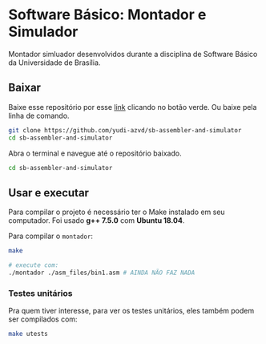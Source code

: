# Software Básico: Montador e Simulador
Montador simluador desenvolvidos durante a disciplina de 
Software Básico da Universidade de Brasília.

## Baixar
Baixe esse repositório por esse [link](https://github.com/yudi-azvd/sb-assembler-and-simulator) clicando no botão verde. Ou baixe pela linha de 
comando.

```sh
git clone https://github.com/yudi-azvd/sb-assembler-and-simulator
cd sb-assembler-and-simulator
```

Abra o terminal e navegue até o repositório baixado.

```sh
cd sb-assembler-and-simulator
```

## Usar e executar
Para compilar o projeto é necessário ter o Make instalado em seu computador.
Foi usado **g++ 7.5.0** com **Ubuntu 18.04**.

Para compilar o `montador`:
<!-- e o `simulador`: -->

```sh
make

# execute com:
./montador ./asm_files/bin1.asm # AINDA NÃO FAZ NADA
```
<!-- ./simulador ./caminho/para/arquivo/obj -->

<!-- 
Para compilar um dos dois individualmente:

```sh
make assembler
# ou
make simulator
``` -->


### Testes unitários
Pra quem tiver interesse, para ver os testes unitários, eles também podem ser 
compilados com:

```sh
make utests
```
